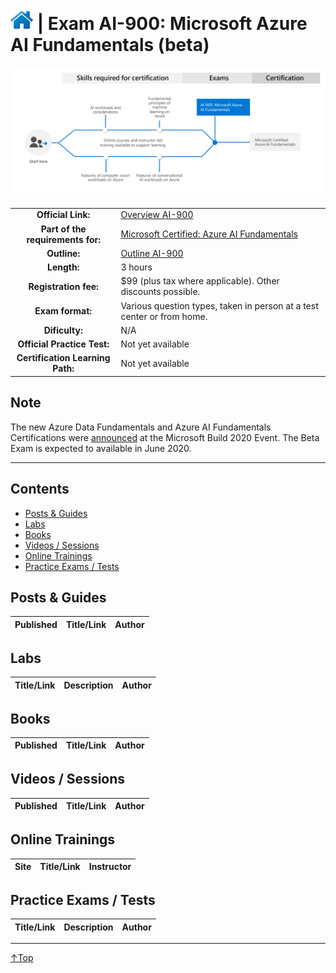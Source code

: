 # [![Home](/img/home.png)](certifications.md "Overview Certifications") | Exam AI-900: Microsoft Azure AI Fundamentals (beta)
![Cert](/img/ai-900.png)

|                                   |                                                                                                                             |
| :-------------------------------: | :-------------------------------------------------------------------------------------------------------------------------- |
|        **Official Link:**         | [Overview AI-900](https://docs.microsoft.com/en-us/learn/certifications/exams/ai-900)                                       |
| **Part of the requirements for:** | [Microsoft Certified: Azure AI Fundamentals](https://docs.microsoft.com/en-us/learn/certifications/azure-ai-fundamentals)   |
|           **Outline:**            | [Outline AI-900](https://query.prod.cms.rt.microsoft.com/cms/api/am/binary/RE4wGpB)                                         |
|            **Length:**            | 3 hours                                                                                                                     |
|       **Registration fee:**       | $99 (plus tax where applicable). Other discounts possible.                                                                  |
|         **Exam format:**          | Various question types, taken in person at a test center or from home.                                                      |
|          **Dificulty:**           | N/A                                                                                                                         |
|    **Official Practice Test:**    | Not yet available                                                                                                           |
| **Certification Learning Path:**  | Not yet available                                                                                                           |

## Note
The new Azure Data Fundamentals and Azure AI Fundamentals Certifications were [announced](https://www.microsoft.com/en-us/learning/community-blog-post.aspx?BlogId=8&Id=375310) at the Microsoft Build 2020 Event. The Beta Exam is expected to available in June 2020. 

___

## Contents
- [Posts & Guides](#posts--guides)
- [Labs](#labs)
- [Books](#books)
- [Videos / Sessions](#videos--sessions)
- [Online Trainings](#online-trainings)
- [Practice Exams / Tests](#practice-exams--tests)


## Posts & Guides
| Published | Title/Link                                                                                                                                                                                                              | Author                                             |
| :-------: | :---------------------------------------------------------------------------------------------------------------------------------------------------------------------------------------------------------------------- | :------------------------------------------------- |


## Labs
| Title/Link                                                                         | Description                                                                                  | Author |
| :--------------------------------------------------------------------------------: | :------------------------------------------------------------------------------------------- | :----- |


## Books
| Published | Title/Link  | Author  |
| :-------: | :---------: | :-----: |


## Videos / Sessions
| Published | Title/Link                                                                                                                           | Author         |
| :-------: | :----------------------------------------------------------------------------------------------------------------------------------: | :------------- |


## Online Trainings
|    Site     | Title/Link                                                                                                                                          | Instructor     |
| :---------: | :-------------------------------------------------------------------------------------------------------------------------------------------------- | :------------- |

 
## Practice Exams / Tests
|                                                                        Title/Link    | Description                                                                                                                                     | Author            |
| :----------------------------------------------------------------------------------: | :---------------------------------------------------------------------------------------------------------------------------------------------- | :---------------- |


___
 <a href="#top" title="Back to the top.">↑Top</a>
